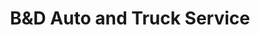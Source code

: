 ---
title: "B&D Auto and Truck Service"
url: /memphis/bundd-auto-and-truck-service/
shop: Autowerkstatt
---